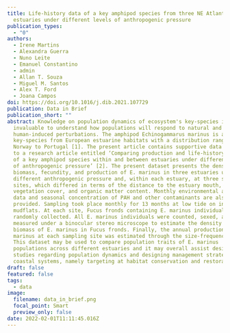 ```yaml
---
title: Life-history data of a key amphipod species from three NE Atlantic
  estuaries under different levels of anthropogenic pressure
publication_types:
  - "0"
authors:
  - Irene Martins
  - Alexandra Guerra
  - Nuno Leite
  - Emanuel Constantino
  - admin
  - Allan T. Souza
  - Miguel M. Santos
  - Alex T. Ford
  - Joana Campos
doi: https://doi.org/10.1016/j.dib.2021.107729
publication: Data in Brief
publication_short: ""
abstract: Knowledge on population dynamics of ecosystem's key-species is
  invaluable to understand how populations will respond to natural and
  human-induced perturbations. The amphipod Echinogammarus marinus is a
  key-species from European estuarine habitats with a distribution ranging from
  Norway to Portugal [1]. The present article contains supportive data related
  to a research article entitled ‘Comparing production and life-history traits
  of a key amphipod species within and between estuaries under different levels
  of anthropogenic pressure’ [2]. The present dataset presents the density,
  biomass, fecundity, and production of E. marinus in three estuaries under
  different anthropogenic pressure and, within each estuary, at three sampling
  sites, which differed in terms of the distance to the estuary mouth,
  vegetation cover, and organic matter content. Monthly environmental abiotic
  data and seasonal concentration of PAH and other contaminants are also
  provided. Sampling took place monthly for 13 months at low tide on intertidal
  mudflats. At each site, Fucus fronds containing E. marinus individuals were
  randomly collected. All E. marinus individuals were counted, sexed, and
  measured under a binocular stereo microscope to estimate the density and the
  biomass of E. marinus in Fucus fronds. Finally, the annual production of E.
  marinus at each sampling site was estimated through the size-frequency method.
  This dataset may be used to compare population traits of E. marinus
  populations across different estuaries and it may overall assist designing
  studies regarding population dynamics and designing management strategies in
  coastal systems, namely targeting at habitat conservation and restoration.
draft: false
featured: false
tags:
  - data
image:
  filename: data_in_brief.png
  focal_point: Smart
  preview_only: false
date: 2022-02-01T11:11:45.016Z
---
```

